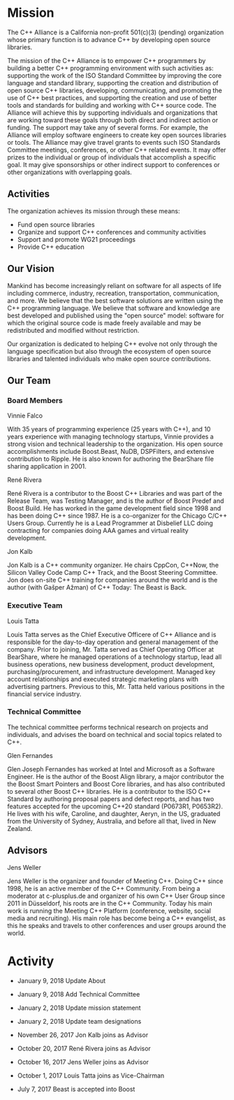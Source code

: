 # Mission

The C++ Alliance is a California non-profit 501(c)(3) (pending)
organization whose primary function is to advance C++ by
developing open source libraries.

The mission of the C++ Alliance is to empower C++ programmers by
building a better C++ programming environment with such activities
as: supporting the work of the ISO Standard Committee by improving
the core language and standard library, supporting the creation and
distribution of open source C++ libraries, developing, communicating,
and promoting the use of C++ best practices, and supporting the
creation and use of better tools and standards for building and
working with C++ source code. The Alliance will achieve this by
supporting individuals and organizations that are working toward
these goals through both direct and indirect action or funding.
The support may take any of several forms. For example, the
Alliance will employ software engineers to create key open
sources libraries or tools. The Alliance may give travel
grants to events such ISO Standards Committee meetings,
conferences, or other C++ related events. It may offer
prizes to the individual or group of individuals that
accomplish a specific goal. It may give sponsorships
or other indirect support to conferences or other
organizations with overlapping goals.

## Activities

The organization achieves its mission through these means:

* Fund open source libraries
* Organize and support C++ conferences and community activities
* Support and promote WG21 proceedings
* Provide C++ education

## Our Vision

Mankind has become increasingly reliant on software for all aspects
of life including commerce, industry, recreation, transportation,
communication, and more. We believe that the best software solutions
are written using the C++ programming language. We believe that
software and knowledge are best developed and published using the
"open source" model: software for which the original source code
is made freely available and may be redistributed and modified
without restriction.

Our organization is dedicated to helping C++ evolve not only through
the language specification but also through the ecosystem of open
source libraries and talented individuals who make open source
contributions.

## Our Team

### Board Members

Vinnie Falco

With 35 years of programming experience (25 years with C++), and
10 years experience with managing technology startups, Vinnie provides
a strong vision and technical leadership to the organization. His
open source accomplishments include Boost.Beast, NuDB, DSPFilters,
and extensive contribution to Ripple. He is also known for authoring
the BearShare file sharing application in 2001.

René Rivera

René Rivera is a contributor to the Boost C++ Libraries and was part
of the Release Team, was Testing Manager, and is the author of Boost
Predef and Boost Build. He has worked in the game development field
since 1998 and has been doing C++ since 1987. He is a co-organizer for
the Chicago C/C++ Users Group. Currently he is a Lead Programmer at
Disbelief LLC doing contracting for companies doing AAA games and
virtual reality development.

Jon Kalb

Jon Kalb is a C++ community organizer. He chairs CppCon, C++Now, the
Silicon Valley Code Camp C++ Track, and the Boost Steering Committee.
Jon does on-site C++ training for companies around the world and is the
author (with Gašper Ažman) of C++ Today: The Beast is Back.

### Executive Team

Louis Tatta

Louis Tatta serves as the Chief Executive Officere of C++ Alliance and is
responsible for the day-to-day operation and general management of the
company.  Prior to joining, Mr. Tatta served as Chief Operating Officer at
BearShare, where he managed operations of a technology startup, lead all
business operations, new business development, product development,
purchasing/procurement, and infrastructure development. Managed key
account relationships and executed strategic marketing plans with
advertising partners.  Previous to this, Mr. Tatta held various
positions in the financial service industry.

### Technical Committee

The technical committee performs technical research on projects
and individuals, and advises the board on technical and social
topics related to C++.

Glen Fernandes

Glen Joseph Fernandes has worked at Intel and Microsoft as a
Software Engineer. He is the author of the Boost Align library,
a major contributor the the Boost Smart Pointers and Boost Core
libraries, and has also contributed to several other Boost C++
libraries. He is a contributor to the ISO C++ Standard by authoring
proposal papers and defect reports, and has two features accepted
for the upcoming C++20 standard (P0673R1, P0653R2). He lives with
his wife, Caroline, and daughter, Aeryn, in the US, graduated from
the University of Sydney, Australia, and before all that, lived in
New Zealand.

## Advisors

Jens Weller

Jens Weller is the organizer and founder of Meeting C++. Doing C++
since 1998, he is an active member of the C++ Community. From being
a moderator at c-plusplus.de and organizer of his own C++ User Group
since 2011 in Düsseldorf, his roots are in the C++ Community. Today
his main work is running the Meeting C++ Platform (conference, website,
social media and recruiting). His main role has become being a C++
evangelist, as this he speaks and travels to other conferences and user
groups around the world.

# Activity

* January 9, 2018 Update About

* January 9, 2018 Add Technical Committee

* January 2, 2018 Update mission statement

* January 2, 2018 Update team designations

* November 26, 2017 Jon Kalb joins as Advisor

* October 20, 2017 René Rivera joins as Advisor

* October 16, 2017 Jens Weller joins as Advisor

* October 1, 2017 Louis Tatta joins as Vice-Chairman

* July 7, 2017 Beast is accepted into Boost

